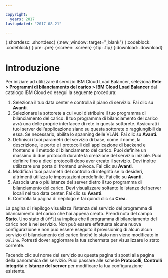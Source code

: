 ```yaml
---

copyright:
  years: 2017
lastupdated: "2017-08-21"

---
```


{:shortdesc: .shortdesc}
{:new_window: target="_blank"}
{:codeblock: .codeblock}
{:pre: .pre}
{:screen: .screen}
{:tip: .tip}
{:download: .download}


# Introduzione

Per iniziare ad utilizzare il servizio IBM Cloud Load Balancer, seleziona **Rete > Programmi di bilanciamento del carico > IBM Cloud Load Balancer** dal catalogo IBM Cloud ed esegui la seguente procedura:

1. Seleziona il tuo data center e controlla il piano di servizio. Fai clic su **Avanti**.
2. Selezionare la sottorete a cui vuoi distribuire il tuo programma di bilanciamento del carico. Il tuo programma di bilanciamento del carico avrà una delle proprie interfacce di rete in questa sottorete. Assicurati i tuoi server dell'applicazione siano su questa sottorete o raggiungibili da essa. Se necessario, abilita lo spanning delle VLAN. Fai clic su **Avanti**.
3. Definisci i tuoi parametri del servizio di base, come il nome, la descrizione, le porte e i protocolli dell'applicazione di backend e frontend e il metodo di bilanciamento del carico. Puoi definire un massimo di due protocolli durante la creazione del servizio iniziale. Puoi definire fino a dieci protocolli dopo aver creato il servizio. Devi inoltre utilizzare una porta di frontend univoca. Fai clic su **Avanti**.
4. Modifica i tuoi parametri del controllo di integrità se lo desideri, altrimenti utilizza le impostazioni predefinite. Fai clic su **Avanti**.
5. Associa una o più istanze del server dietro il tuo programma di bilanciamento del carico. Devi visualizzare soltanto le istanze del server locali nel tuo data center. Fai clic su **Avanti**.
6. Controlla la pagina di riepilogo e fai quindi clic su **Crea**. 


La pagina di riepilogo visualizza l'istanza del servizio del programma di bilanciamento del carico che hai appena creato. Prendi nota del campo **Stato**. Uno stato di `Offline` implica che il programma di bilanciamento del carico non è nel servizio. Non può essere effettuata alcuna nuova configurazione e non può essere eseguito il provisioning di alcun alcun servizio di bilanciamento del carico finché lo stato non viene modificato in `Online`. Potresti dover aggiornare la tua schermata per visualizzare lo stato corrente.
 
Facendo clic sul nome del servizio su questa pagina ti sposti alla pagina della panoramica del servizio. Puoi passare alle schede **Protocolli**, **Controlli integrità** e **Istanze del server** per modificare la tua configurazione esistente.
